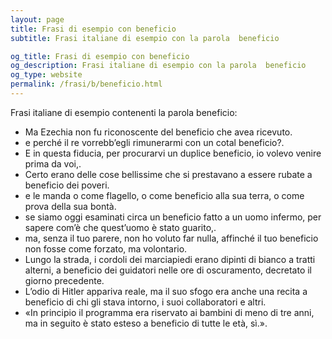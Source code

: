 ```yaml
---
layout: page
title: Frasi di esempio con beneficio 
subtitle: Frasi italiane di esempio con la parola  beneficio

og_title: Frasi di esempio con beneficio 
og_description: Frasi italiane di esempio con la parola  beneficio
og_type: website
permalink: /frasi/b/beneficio.html
---
```


Frasi italiane di esempio contenenti la parola beneficio:


- Ma Ezechia non fu riconoscente del beneficio che avea ricevuto.
- e perché il re vorrebb’egli rimunerarmi con un cotal beneficio?.
- E in questa fiducia, per procurarvi un duplice beneficio, io volevo venire prima da voi,.
- Certo erano delle cose bellissime che si prestavano a essere rubate a beneficio dei poveri.
- e le manda o come flagello, o come beneficio alla sua terra, o come prova della sua bontà.
- se siamo oggi esaminati circa un beneficio fatto a un uomo infermo, per sapere com’è che quest’uomo è stato guarito,.
- ma, senza il tuo parere, non ho voluto far nulla, affinché il tuo beneficio non fosse come forzato, ma volontario.
- Lungo la strada, i cordoli dei marciapiedi erano dipinti di bianco a tratti alterni, a beneficio dei guidatori nelle ore di oscuramento, decretato il giorno precedente.
- L’odio di Hitler appariva reale, ma il suo sfogo era anche una recita a beneficio di chi gli stava intorno, i suoi collaboratori e altri.
- «In principio il programma era riservato ai bambini di meno di tre anni, ma in seguito è stato esteso a beneficio di tutte le età, sì.».
